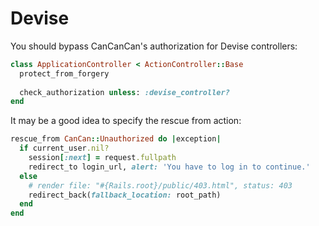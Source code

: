 # Devise

You should bypass CanCanCan's authorization for Devise controllers:

```ruby
class ApplicationController < ActionController::Base
  protect_from_forgery
  
  check_authorization unless: :devise_controller?
end
```

It may be a good idea to specify the rescue from action:

```ruby
rescue_from CanCan::Unauthorized do |exception|
  if current_user.nil?
    session[:next] = request.fullpath
    redirect_to login_url, alert: 'You have to log in to continue.'
  else
    # render file: "#{Rails.root}/public/403.html", status: 403
    redirect_back(fallback_location: root_path)
  end
end
```